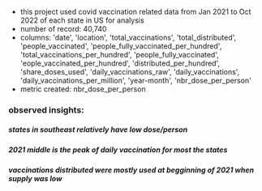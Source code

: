 - this project used covid vaccination related data from Jan 2021 to Oct 2022 of each state in US for analysis
- number of record: 40,740
- columns: 'date', 'location', 'total_vaccinations', 'total_distributed',
       'people_vaccinated', 'people_fully_vaccinated_per_hundred',
       'total_vaccinations_per_hundred', 'people_fully_vaccinated',
       'eople_vaccinated_per_hundred', 'distributed_per_hundred',
       'share_doses_used', 'daily_vaccinations_raw', 'daily_vaccinations',
       'daily_vaccinations_per_million', 'year-month', 'nbr_dose_per_person'
 - metric created: nbr_dose_per_person
### observed insights:
##### states in southeast relatively have low dose/person
##### 2021 middle is the peak of daily vaccination for most the states
##### vaccinations distributed were mostly used at begginning of 2021 when supply was low
